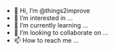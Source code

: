 - 👋 Hi, I’m @things2improve
- 👀 I’m interested in ...
- 🌱 I’m currently learning ...
- 💞️ I’m looking to collaborate on ...
- 📫 How to reach me ...

<!---
things2improve/things2improve is a ✨ special ✨ repository because its `README.md` (this file) appears on your GitHub profile.
You can click the Preview link to take a look at your changes.
--->
